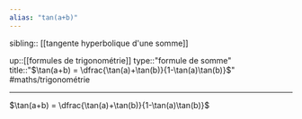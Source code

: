 ```yaml
---
alias: "tan(a+b)"
---
```

sibling:: [[tangente hyperbolique d'une somme]]

up::[[formules de trigonométrie]]
type::"formule de somme"
title::"$\tan(a+b) = \dfrac{\tan(a)+\tan(b)}{1-\tan(a)\tan(b)}$"
#maths/trigonométrie

----

$\tan(a+b) = \dfrac{\tan(a)+\tan(b)}{1-\tan(a)\tan(b)}$

